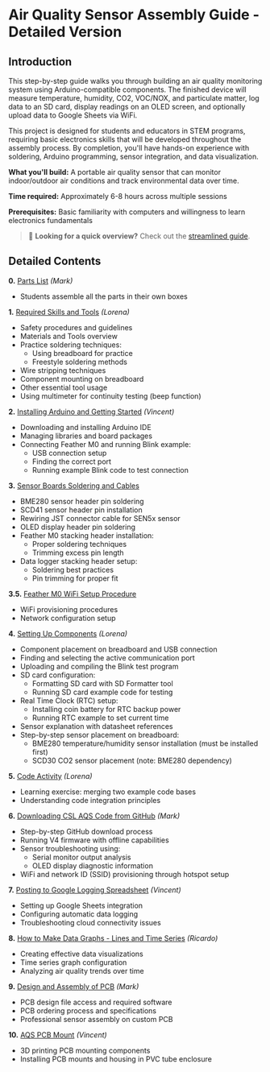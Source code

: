# Air Quality Sensor Assembly Guide - Detailed Version

## Introduction

This step-by-step guide walks you through building an air quality monitoring system using Arduino-compatible components. The finished device will measure temperature, humidity, CO2, VOC/NOX, and particulate matter, log data to an SD card, display readings on an OLED screen, and optionally upload data to Google Sheets via WiFi.

This project is designed for students and educators in STEM programs, requiring basic electronics skills that will be developed throughout the assembly process. By completion, you'll have hands-on experience with soldering, Arduino programming, sensor integration, and data visualization.

**What you'll build:** A portable air quality sensor that can monitor indoor/outdoor air conditions and track environmental data over time.

**Time required:** Approximately 6-8 hours across multiple sessions

**Prerequisites:** Basic familiarity with computers and willingness to learn electronics fundamentals

> 🚀 **Looking for a quick overview?** Check out the [streamlined guide](Readme.md).

## Detailed Contents

**0.** [Parts List](/Contents/Parts-List.md) *(Mark)*
- Students assemble all the parts in their own boxes

**1.** [Required Skills and Tools](/Contents/1.%20Required-Skills-and-Tools.md) *(Lorena)*
- Safety procedures and guidelines
- Materials and Tools overview
- Practice soldering techniques:
  - Using breadboard for practice
  - Freestyle soldering methods
- Wire stripping techniques
- Component mounting on breadboard
- Other essential tool usage
- Using multimeter for continuity testing (beep function)

**2.** [Installing Arduino and Getting Started](/Contents/2.%20Installing-Arduino-and-Getting-Started.md) *(Vincent)*
- Downloading and installing Arduino IDE
- Managing libraries and board packages
- Connecting Feather M0 and running Blink example:
  - USB connection setup
  - Finding the correct port
  - Running example Blink code to test connection

**3.** [Sensor Boards Soldering and Cables](/Contents/3.%20Soldering-Pins-and-Headers-on-Boards.md)
- BME280 sensor header pin soldering
- SCD41 sensor header pin installation
- Rewiring JST connector cable for SEN5x sensor
- OLED display header pin soldering
- Feather M0 stacking header installation:
  - Proper soldering techniques
  - Trimming excess pin length
- Data logger stacking header setup:
  - Soldering best practices
  - Pin trimming for proper fit

**3.5.** [Feather M0 WiFi Setup Procedure](/Contents/3.5%20Feather-M0-WiFi-Setup-Procedure.md)
- WiFi provisioning procedures
- Network configuration setup

**4.** [Setting Up Components](/Contents/4%20Breadboard-Assembly-and-Component-Code-Testing.md) *(Lorena)*
- Component placement on breadboard and USB connection
- Finding and selecting the active communication port
- Uploading and compiling the Blink test program
- SD card configuration:
  - Formatting SD card with SD Formatter tool
  - Running SD card example code for testing
- Real Time Clock (RTC) setup:
  - Installing coin battery for RTC backup power
  - Running RTC example to set current time
- Sensor explanation with datasheet references
- Step-by-step sensor placement on breadboard:
  - BME280 temperature/humidity sensor installation (must be installed first)
  - SCD30 CO2 sensor placement (note: BME280 dependency)

**5.** [Code Activity](/Contents/5.%20Code-Activity.md) *(Lorena)*
- Learning exercise: merging two example code bases
- Understanding code integration principles

**6.** [Downloading CSL AQS Code from GitHub](/Contents/6.%20Downloading-CSL-AQS-Code-from-GitHub.md) *(Mark)*
- Step-by-step GitHub download process
- Running V4 firmware with offline capabilities
- Sensor troubleshooting using:
  - Serial monitor output analysis
  - OLED display diagnostic information
- WiFi and network ID (SSID) provisioning through hotspot setup

**7.** [Posting to Google Logging Spreadsheet](/Contents/7.%20Posting-to-Google-Logging-Spreadsheet.md) *(Vincent)*
- Setting up Google Sheets integration
- Configuring automatic data logging
- Troubleshooting cloud connectivity issues

**8.** [How to Make Data Graphs - Lines and Time Series](/Contents/8.%20How-to-Make-Data-Graphs-Lines-and-Time-Series.md) *(Ricardo)*
- Creating effective data visualizations
- Time series graph configuration
- Analyzing air quality trends over time

**9.** [Design and Assembly of PCB](/Contents/9.%20Design-and-Assembly-of-PCB.md) *(Mark)*
- PCB design file access and required software
- PCB ordering process and specifications
- Professional sensor assembly on custom PCB

**10.** [AQS PCB Mount](/Contents/10.%20AQS-PCB-Mount.md) *(Vincent)*
- 3D printing PCB mounting components
- Installing PCB mounts and housing in PVC tube enclosure

<!-- Internal Notes:
-make doc headers smaller
-gray pages on docs
-make 3d printed or wood chunk for trimming
-JST cables for pcb sen5 is different sequential order than breadboard connector
-add screw and jst cable to parts list
-new fritzing with jst ordering
-update markdown on github readme page & links to docs
-kendra compile docs as is 

Readme Extras:
-Cable making
-->

